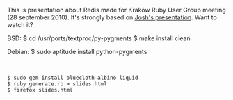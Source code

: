 This is presentation about Redis made for Kraków Ruby User Group meeting (28 september 2010).
It's strongly based on [Josh's presentation](http://github.com/joshbuddy/padrino-presentation). 
Want to watch it?

BSD:
    $ cd /usr/ports/textproc/py-pygments
    $ make install clean

Debian:
    $ sudo aptitude install python-pygments

<br />

    $ sudo gem install bluecloth albino liquid
    $ ruby generate.rb > slides.html
    $ firefox slides.html
